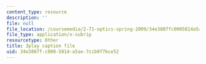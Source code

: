 ```yaml
---
content_type: resource
description: ''
file: null
file_location: /coursemedia/2-71-optics-spring-2009/34e3807fc0005814a5ae7ccb0f7bce52_933cBlGFDcs.vtt
file_type: application/x-subrip
resourcetype: Other
title: 3play caption file
uid: 34e3807f-c000-5814-a5ae-7ccb0f7bce52
---
```


